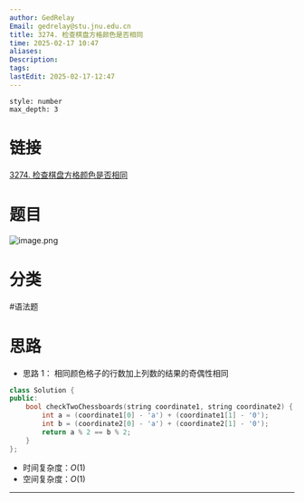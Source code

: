 ```yaml
---
author: GedRelay
Email: gedrelay@stu.jnu.edu.cn
title: 3274. 检查棋盘方格颜色是否相同
time: 2025-02-17 10:47
aliases: 
Description: 
tags: 
lastEdit: 2025-02-17-12:47
---
```


```toc
style: number
max_depth: 3
```

# 链接
[3274. 检查棋盘方格颜色是否相同](https://leetcode.cn/problems/check-if-two-chessboard-squares-have-the-same-color/) 

# 题目
![image.png](https://ged-pic-bed.oss-cn-guangzhou.aliyuncs.com/img/202502171048603.png)


# 分类
#语法题 

# 思路
- 思路 1：
相同颜色格子的行数加上列数的结果的奇偶性相同


```cpp
class Solution {
public:
    bool checkTwoChessboards(string coordinate1, string coordinate2) {
        int a = (coordinate1[0] - 'a') + (coordinate1[1] - '0');
        int b = (coordinate2[0] - 'a') + (coordinate2[1] - '0');
        return a % 2 == b % 2;
    }
};
```


- 时间复杂度：${O\left( 1 \right)  }$ 
- 空间复杂度：${O\left( 1 \right)  }$ 


---

